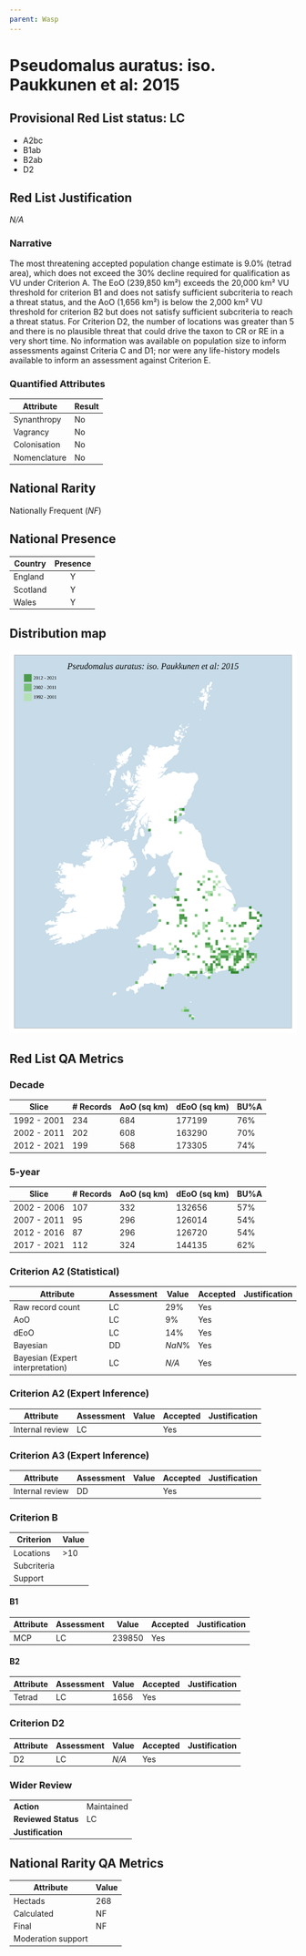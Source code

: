 ```yaml
---
parent: Wasp
---
```


# Pseudomalus auratus: iso. Paukkunen et al: 2015

## Provisional Red List status: LC
- A2bc
- B1ab
- B2ab
- D2

## Red List Justification
*N/A*

### Narrative


The most threatening accepted population change estimate is 9.0% (tetrad area), which does not exceed the 30% decline required for qualification as VU under Criterion A. The EoO (239,850 km²) exceeds the 20,000 km² VU threshold for criterion B1 and does not satisfy sufficient subcriteria to reach a threat status, and the AoO (1,656 km²) is below the 2,000 km² VU threshold for criterion B2 but does not satisfy sufficient subcriteria to reach a threat status. For Criterion D2, the number of locations was greater than 5 and there is no plausible threat that could drive the taxon to CR or RE in a very short time. No information was available on population size to inform assessments against Criteria C and D1; nor were any life-history models available to inform an assessment against Criterion E.

### Quantified Attributes
|Attribute|Result|
|---|---|
|Synanthropy|No|
|Vagrancy|No|
|Colonisation|No|
|Nomenclature|No|


## National Rarity
Nationally Frequent (*NF*)

## National Presence
|Country|Presence
|---|:-:|
|England|Y|
|Scotland|Y|
|Wales|Y|


## Distribution map
![](../map/498.svg)

## Red List QA Metrics
### Decade
| Slice | # Records | AoO (sq km) | dEoO (sq km) |BU%A |
|---|---|---|---|---|
|1992 - 2001|234|684|177199|76%|
|2002 - 2011|202|608|163290|70%|
|2012 - 2021|199|568|173305|74%|

### 5-year
| Slice | # Records | AoO (sq km) | dEoO (sq km) |BU%A |
|---|---|---|---|---|
|2002 - 2006|107|332|132656|57%|
|2007 - 2011|95|296|126014|54%|
|2012 - 2016|87|296|126720|54%|
|2017 - 2021|112|324|144135|62%|

### Criterion A2 (Statistical)
|Attribute|Assessment|Value|Accepted|Justification
|---|---|---|---|---|
|Raw record count|LC|29%|Yes||
|AoO|LC|9%|Yes||
|dEoO|LC|14%|Yes||
|Bayesian|DD|*NaN*%|Yes||
|Bayesian (Expert interpretation)|LC|*N/A*|Yes||

### Criterion A2 (Expert Inference)
|Attribute|Assessment|Value|Accepted|Justification
|---|---|---|---|---|
|Internal review|LC||Yes||

### Criterion A3 (Expert Inference)
|Attribute|Assessment|Value|Accepted|Justification
|---|---|---|---|---|
|Internal review|DD||Yes||

### Criterion B
|Criterion| Value|
|---|---|
|Locations|>10|
|Subcriteria||
|Support||

#### B1
|Attribute|Assessment|Value|Accepted|Justification
|---|---|---|---|---|
|MCP|LC|239850|Yes||

#### B2
|Attribute|Assessment|Value|Accepted|Justification
|---|---|---|---|---|
|Tetrad|LC|1656|Yes||

### Criterion D2
|Attribute|Assessment|Value|Accepted|Justification
|---|---|---|---|---|
|D2|LC|*N/A*|Yes||

### Wider Review
|  |  |
|---|---|
|**Action**|Maintained|
|**Reviewed Status**|LC|
|**Justification**||

## National Rarity QA Metrics
|Attribute|Value|
|---|---|
|Hectads|268|
|Calculated|NF|
|Final|NF|
|Moderation support||
